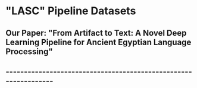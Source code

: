 # "LASC" Pipeline Datasets

<!-- ...existing content... -->

## Our Paper: "From Artifact to Text: A Novel Deep Learning Pipeline for Ancient Egyptian Language Processing"
## ----------------------------------------------------------------



<!-- ...existing content... -->

